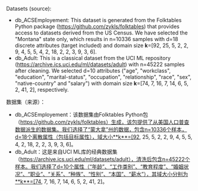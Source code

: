 Datasets (source):
- db_ACSEmployement: This dataset is generated from the Folktables Python package (https://github.com/zykls/folktables) that provides access to datasets derived from the US Census. We have selected the "Montana" state only, which results in n=10336 samples with d=18 discrete attributes (target included) and domain size **k**=[92, 25, 5, 2, 2, 9, 4, 5, 5, 4, 2, 18, 2, 2, 3, 9, 3, 6].
- db_Adult: This is a classical dataset from the UCI ML repository (https://archive.ics.uci.edu/ml/datasets/adult) with n=45222 samples after cleaning. We selected d=10 attributes ("age",	"workclass", "education",	"marital-status", "occupation", "relationship", "race", "sex", "native-country" and "salary") with domain size **k**=[74, 7, 16, 7, 14, 6, 5, 2, 41, 2], respectively.  


数据集（来源）：
- db_ACSEmployement：该数据集由Folktables Python包（https://github.com/zykls/folktables）生成，该包提供了从美国人口普查数据派生的数据集。我们选择了“蒙大拿”州的数据，包含n=10336个样本，d=18个离散属性（包括目标属性），域大小**k**=[92, 25, 5, 2, 2, 9, 4, 5, 5, 4, 2, 18, 2, 2, 3, 9, 3, 6]。
- db_Adult：这是来自UCI ML库的经典数据集（https://archive.ics.uci.edu/ml/datasets/adult），清洗后包含n=45222个样本。我们选择了d=10个属性（“年龄”、“工作类别”、“教育程度”、“婚姻状况”、“职业”、“关系”、“种族”、“性别”、“本国”、“薪水”），其域大小分别为**k**=[74, 7, 16, 7, 14, 6, 5, 2, 41, 2]。